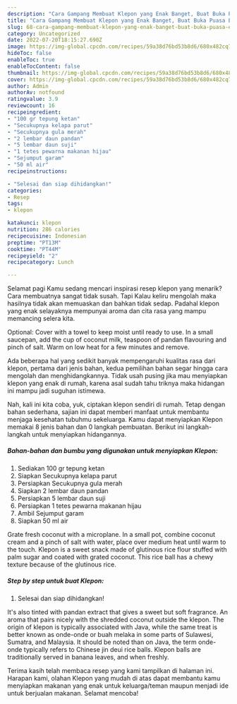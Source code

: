 ```yaml
---
description: "Cara Gampang Membuat Klepon yang Enak Banget, Buat Buka Puasa Enak Banget"
title: "Cara Gampang Membuat Klepon yang Enak Banget, Buat Buka Puasa Enak Banget"
slug: 68-cara-gampang-membuat-klepon-yang-enak-banget-buat-buka-puasa-enak-banget
category: Uncategorized
date: 2022-07-20T18:15:27.690Z
image: https://img-global.cpcdn.com/recipes/59a38d76bd53b8d6/680x482cq70/klepon-foto-resep-utama.jpg
hideToc: false
enableToc: true
enableTocContent: false
thumbnail: https://img-global.cpcdn.com/recipes/59a38d76bd53b8d6/680x482cq70/klepon-foto-resep-utama.jpg
cover: https://img-global.cpcdn.com/recipes/59a38d76bd53b8d6/680x482cq70/klepon-foto-resep-utama.jpg
author: Admin
authorAv: notfound
ratingvalue: 3.9
reviewcount: 16
recipeingredient:
- "100 gr tepung ketan"
- "Secukupnya kelapa parut"
- "Secukupnya gula merah"
- "2 lembar daun pandan"
- "5 lembar daun suji"
- "1 tetes pewarna makanan hijau"
- "Sejumput garam"
- "50 ml air"
recipeinstructions:

- "Selesai dan siap dihidangkan!"
categories:
- Resep
tags:
- klepon

katakunci: klepon 
nutrition: 286 calories
recipecuisine: Indonesian
preptime: "PT13M"
cooktime: "PT44M"
recipeyield: "2"
recipecategory: Lunch

---
```



Selamat pagi Kamu sedang mencari inspirasi resep klepon yang menarik? Cara membuatnya sangat tidak susah. Tapi Kalau keliru mengolah maka hasilnya tidak akan memuaskan dan bahkan tidak sedap. Padahal klepon yang enak selayaknya mempunyai aroma dan cita rasa yang mampu memancing selera kita.


Optional: Cover with a towel to keep moist until ready to use. In a small saucepan, add the cup of coconut milk, teaspoon of pandan flavouring and pinch of salt. Warm on low heat for a few minutes and remove.

Ada beberapa hal yang sedikit banyak mempengaruhi kualitas rasa dari klepon, pertama dari jenis bahan, kedua pemilihan bahan segar hingga cara mengolah dan menghidangkannya. Tidak usah pusing jika mau menyiapkan klepon yang enak di rumah, karena asal sudah tahu triknya maka hidangan ini mampu jadi suguhan istimewa.


Nah, kali ini kita coba, yuk, ciptakan klepon sendiri di rumah. Tetap dengan bahan sederhana, sajian ini dapat memberi manfaat untuk membantu menjaga kesehatan tubuhmu sekeluarga. Kamu dapat menyiapkan Klepon memakai 8 jenis bahan dan 0 langkah pembuatan. Berikut ini langkah-langkah untuk menyiapkan hidangannya.

<!--inarticleads1-->

##### Bahan-bahan dan bumbu yang digunakan untuk menyiapkan Klepon:

1. Sediakan 100 gr tepung ketan
1. Siapkan Secukupnya kelapa parut
1. Persiapkan Secukupnya gula merah
1. Siapkan 2 lembar daun pandan
1. Persiapkan 5 lembar daun suji
1. Persiapkan 1 tetes pewarna makanan hijau
1. Ambil Sejumput garam
1. Siapkan 50 ml air


Grate fresh coconut with a microplane. In a small pot, combine coconut cream and a pinch of salt with water, place over medium heat until warm to the touch. Klepon is a sweet snack made of glutinous rice flour stuffed with palm sugar and coated with grated coconut. This rice ball has a chewy texture because of the glutinous rice. 

<!--inarticleads2-->

##### Step by step untuk buat Klepon:


1. Selesai dan siap dihidangkan!

It&#39;s also tinted with pandan extract that gives a sweet but soft fragrance. An aroma that pairs nicely with the shredded coconut outside the klepon. The origin of klepon is typically associated with Java, while the same treat is better known as onde-onde or buah melaka in some parts of Sulawesi, Sumatra, and Malaysia. It should be noted than on Java, the term onde-onde typically refers to Chinese jin deui rice balls. Klepon balls are traditionally served in banana leaves, and when freshly. 

Terima kasih telah membaca resep yang kami tampilkan di halaman ini. Harapan kami, olahan Klepon yang mudah di atas dapat membantu kamu menyiapkan makanan yang enak untuk keluarga/teman maupun menjadi ide untuk berjualan makanan. Selamat mencoba!
